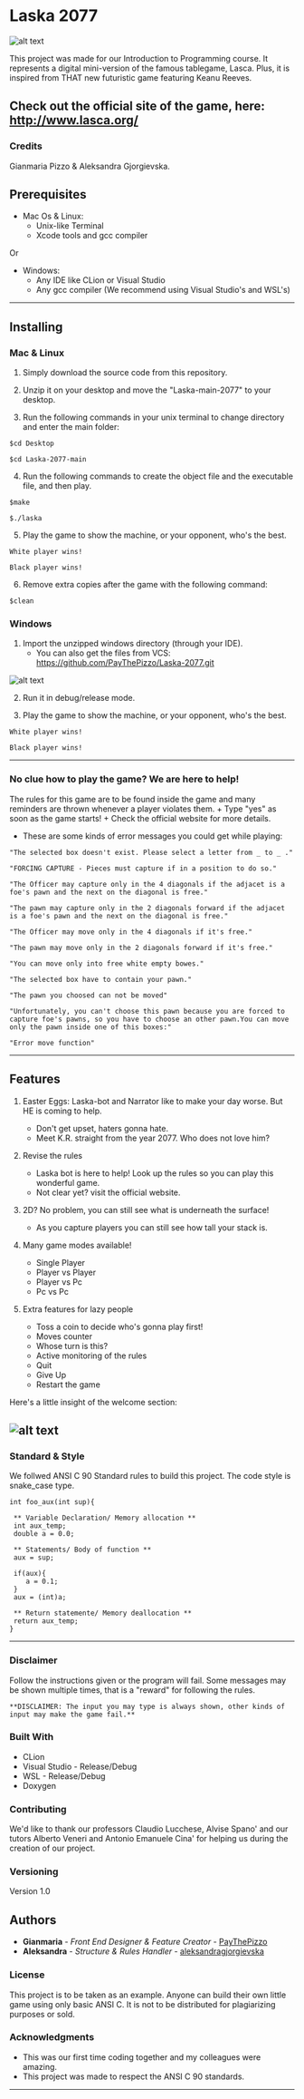 # Laska 2077

![alt text](https://github.com/PayThePizzo/Laska-2077/blob/main/lask-2070-logo.png?raw=true)

This project was made for our Introduction to Programming course. 
It represents a digital mini-version of the famous tablegame, Lasca.
Plus, it is inspired from THAT new futuristic game featuring Keanu Reeves.

Check out the official site of the game, here: http://www.lasca.org/
---

### Credits
Gianmaria Pizzo & Aleksandra Gjorgievska.


## Prerequisites

+ Mac Os & Linux:
    - Unix-like Terminal
    - Xcode tools and gcc compiler

Or

+ Windows:
    - Any IDE like CLion or Visual Studio
    - Any gcc compiler (We recommend using Visual Studio's and WSL's)
---


## Installing

### Mac & Linux

1. Simply download the source code from this repository.

2. Unzip it on your desktop and move the "Laska-main-2077" to your desktop.

3. Run the following commands in your unix terminal to change directory and enter the main folder:
```
$cd Desktop

$cd Laska-2077-main
```
4. Run the following commands to create the object file and the executable file, and then play.
```
$make

$./laska
```
5. Play the game to show the machine, or your opponent, who's the best.

```
White player wins!

Black player wins!
```
6. Remove extra copies after the game with the following command:
```
$clean
```

### Windows

1. Import the unzipped windows directory (through your IDE).
    + You can also get the files from VCS: https://github.com/PayThePizzo/Laska-2077.git
    
![alt text](https://github.com/PayThePizzo/Laska-2077/blob/main/vcs.png?raw=true)

2. Run it in debug/release mode.

3. Play the game to show the machine, or your opponent, who's the best.

```
White player wins!

Black player wins!
```
---

### No clue how to play the game? We are here to help!

The rules for this game are to be found inside the game and many reminders are thrown whenever a player violates them.
    + Type "yes" as soon as the game starts!
    + Check the official website for more details.

* These are some kinds of error messages you could get while playing:

```
"The selected box doesn't exist. Please select a letter from _ to _ ."

"FORCING CAPTURE - Pieces must capture if in a position to do so."

"The Officer may capture only in the 4 diagonals if the adjacet is a foe's pawn and the next on the diagonal is free."

"The pawn may capture only in the 2 diagonals forward if the adjacet is a foe's pawn and the next on the diagonal is free."

"The Officer may move only in the 4 diagonals if it's free."

"The pawn may move only in the 2 diagonals forward if it's free."

"You can move only into free white empty bowes."

"The selected box have to contain your pawn."

"The pawn you choosed can not be moved"

"Unfortunately, you can't choose this pawn because you are forced to capture foe's pawns, so you have to choose an other pawn.You can move only the pawn inside one of this boxes:"

"Error move function"
```
---

## Features

1. Easter Eggs: Laska-bot and Narrator like to make your day worse. But HE is coming to help.
    + Don't get upset, haters gonna hate.
    + Meet K.R. straight from the year 2077. Who does not love him?

2. Revise the rules
    + Laska bot is here to help! Look up the rules so you can play this wonderful game.
    + Not clear yet? visit the official website.

3. 2D? No problem, you can still see what is underneath the surface!
    + As you capture players you can still see how tall your stack is.

4. Many game modes available!
    + Single Player
    + Player vs Player
    + Player vs Pc
    + Pc vs Pc

5. Extra features for lazy people
    + Toss a coin to decide who's gonna play first!
    + Moves counter
    + Whose turn is this?
    + Active monitoring of the rules
    + Quit
    + Give Up
    + Restart the game

Here's a little insight of the welcome section:

![alt text](https://github.com/PayThePizzo/Laska-2077/blob/main/View.jpg?raw=true)
---


### Standard & Style

We follwed ANSI C 90 Standard rules to build this project.
The code style is snake_case type.

```
int foo_aux(int sup){

 ** Variable Declaration/ Memory allocation **
 int aux_temp;
 double a = 0.0;

 ** Statements/ Body of function **
 aux = sup;

 if(aux){
    a = 0.1;
 }
 aux = (int)a;
 
 ** Return statemente/ Memory deallocation **
 return aux_temp;
}
```
---

### Disclaimer

Follow the instructions given or the program will fail.
Some messages may be shown multiple times, that is a "reward" for following the rules.

```
**DISCLAIMER: The input you may type is always shown, other kinds of input may make the game fail.**
```


### Built With

* CLion
* Visual Studio - Release/Debug
* WSL - Release/Debug
* Doxygen


### Contributing

We'd like to thank our professors Claudio Lucchese, Alvise Spano' and our tutors Alberto Veneri and Antonio Emanuele Cina' for helping us during the creation of our project.


### Versioning

Version 1.0


## Authors

* **Gianmaria** - *Front End Designer & Feature Creator* - [PayThePizzo](https://github.com/PayThePizzo)
* **Aleksandra** - *Structure & Rules Handler* - [aleksandragjorgievska](https://github.com/aleksandragjorgievska)


### License

This project is to be taken as an example. 
Anyone can build their own little game using only basic ANSI C.
It is not to be distributed for plagiarizing purposes or sold.


### Acknowledgments

* This was our first time coding together and my colleagues were amazing.
* This project was made to respect the ANSI C 90 standards.
---

